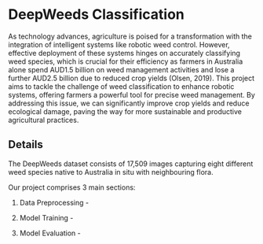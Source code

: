 # DeepWeeds Classification

As technology advances, agriculture is poised for a transformation with the integration of intelligent systems like robotic weed control. However, effective deployment of these systems hinges on accurately classifying weed species, which is crucial for their efficiency as farmers in Australia alone spend AUD1.5 billion on weed management activities and lose a further AUD2.5 billion due to reduced crop yields (Olsen, 2019). This project aims to tackle the challenge of weed classification to enhance robotic systems, offering farmers a powerful tool for precise weed management. By addressing this issue, we can significantly improve crop yields and reduce ecological damage, paving the way for more sustainable and productive agricultural practices.

## Details

The DeepWeeds dataset consists of 17,509 images capturing eight different weed species native to Australia in situ with neighbouring flora.

Our project comprises 3 main sections:

1. Data Preprocessing -

2. Model Training - 

3. Model Evaluation -